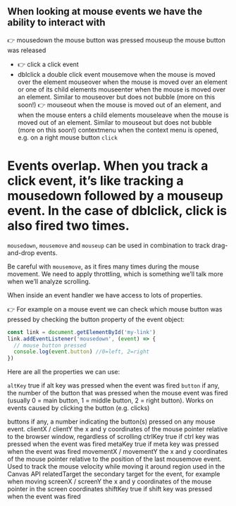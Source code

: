 ## When looking at mouse events we have the ability to interact with

👉 mousedown the mouse button was pressed
mouseup the mouse button was released
- 👉 click a click event
- dblclick a double click event
mousemove when the mouse is moved over the element
mouseover when the mouse is moved over an element or one of its child elements
mouseenter when the mouse is moved over an element. Similar to mouseover but does not bubble (more on this soon!)
👉 mouseout when the mouse is moved out of an element, and when the mouse enters a child elements
mouseleave when the mouse is moved out of an element. Similar to mouseout but does not bubble (more on this soon!)
contextmenu when the context menu is opened, e.g. on a right mouse button `click`

# Events overlap. When you track a click event, it’s like tracking a mousedown followed by a mouseup event. In the case of dblclick, click is also fired two times.

`mousedown`, `mousemove` and `mouseup` can be used in combination to track drag-and-drop events.

Be careful with `mousemove`, as it fires many times during the mouse movement. We need to apply throttling, which is something we’ll talk more when we’ll analyze scrolling.

When inside an event handler we have access to lots of properties.

👉 For example on a mouse event we can check which mouse button was pressed by checking the button property of the event object:

```js
const link = document.getElementById('my-link')
link.addEventListener('mousedown', (event) => {
  // mouse button pressed
  console.log(event.button) //0=left, 2=right
})
```

Here are all the properties we can use:

`altKey` true if alt key was pressed when the event was fired
`button` if any, the number of the button that was pressed when the mouse event was fired (usually 0 = main button, 1 = middle button, 2 = right button). Works on events caused by clicking the button (e.g. clicks)

buttons if any, a number indicating the button(s) pressed on any mouse event.
clientX / clientY the x and y coordinates of the mouse pointer relative to the browser window, regardless of scrolling
ctrlKey true if ctrl key was pressed when the event was fired
metaKey true if meta key was pressed when the event was fired
movementX / movementY the x and y coordinates of the mouse pointer relative to the position of the last mousemove event. Used to track the mouse velocity while moving it around
region used in the Canvas API
relatedTarget the secondary target for the event, for example when moving
screenX / screenY the x and y coordinates of the mouse pointer in the screen coordinates
shiftKey true if shift key was pressed when the event was fired
